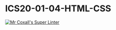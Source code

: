 # ICS20-01-04-HTML-CSS

[![Mr Coxall's Super Linter](https://github.com/Ali-Mugamai/ICS20-01-04-HTML-CSS/workflows/Mr%20Coxall's%20Super%20Linter/badge.svg)](https://github.com/Ali-Mugamai/ICS20-01-04-HTML-CSSICS20-01-04-HTML-CSS/actions/)
